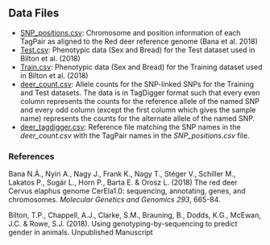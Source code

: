 ## Data Files

- [SNP_positions.csv](SNP_positions.csv): Chromosome and position information of each TagPair as aligned to the Red deer reference genome (Bana et al. 2018)
- [Test.csv](Test.csv): Phenotypic data (Sex and Bread) for the Test dataset used in Bilton et al. (2018)
- [Train.csv](Train.csv): Phenotypic data (Sex and Bread) for the Training dataset used in Bilton et al. (2018)
- [deer_count.csv](deer_count.csv): Allele counts for the SNP-linked SNPs for the Training and Test datasets. The data is in TagDigger format such that every even column represents the counts for the reference allele of the named SNP and every odd column (except the first column which gives the sample name) represents the counts for the alternate allele of the named SNP.
- [deer_tagdigger.csv](deer_tagdigger.csv): Reference file matching the SNP names in the *deer_count.csv* with the TagPair names in the *SNP_positions.csv* file.

### References

Bana N.&#193;., Nyiri A., Nagy J., Frank K., Nagy T., St&#233;ger V., Schiller M., Lakatos P., Sug&#225;r L., Horn P., Barta E. & Orosz L. (2018) The red deer Cervus elaphus genome CerEla1.0: sequencing, annotating, genes, and chromosomes. *Molecular Genetics and Genomics* *293*, 665-84.

Bilton, T.P., Chappell, A.J., Clarke, S.M., Brauning, B., Dodds, K.G., McEwan, J.C. \& Rowe, S.J. (2018). Using genotyping-by-sequencing to predict gender in animals. Unpublished Manuscript

